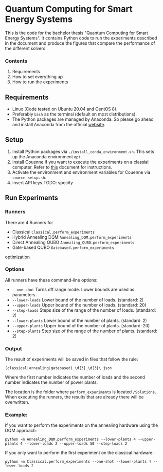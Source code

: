 # Quantum Computing for Smart Energy Systems

This is the code for the bachelor thesis "Quantum Computing for Smart Energy Systems".
It contains Python code to run the experiments described in the document and produce the figures that compare the performance of the different solvers.

### Contents

1. Requirements
1. How to set everything up
1. How to run the experiments

## Requirements

- Linux (Code tested on Ubuntu 20.04 and CentOS 8).
- Preferably `bash` as the terminal (default on most distributions).
- The Python packages are managed by Anaconda. So please go ahead and install Anaconda from the official [website](https://www.anaconda.com/products/individual#Downloads).


## Setup

1. Install Python packages via `./install_conda_environment.sh`. This sets up the Anaconda environment `opt`.
2. Install Couenne if you want to execute the experiments on a classial computer. Refer to [this](Classical/COIN-OR/README.md) document for instructions.
1. Activate the environment and environment variables for Couenne via `source setup.sh`.
1. Insert API keys TODO: specify

## Run Experiments

### Runners

There are 4 Runners for
- Classical `Classical.perform_experiments`
- Hybrid Annealing DQM `Annealing_DQM.perform_experiments`
- Direct Annealing QUBO `Annealing_QUBO.perform_experiments`
- Gate-based QUBO `Gatebased.perform_experiments`

optimization

### Options

All runners have these command-line options:
- `--one-shot` Turns off range mode. Lower bounds are used as parameters.
- `--lower-loads` Lower bound of the number of loads. (standard: 2)
- `--upper-loads` Upper bound of the number of loads. (standard: 20)
- `--step-loads` Steps size of the range of the number of loads. (standard: 2)
- `--lower-plants` Lower bound of the number of plants. (standard: 2)
- `--upper-plants` Upper bound of the number of plants. (standard: 20)
- `--step-plants` Step size of the range of the number of plants. (standard: 2)

### Output

The result of experiments will be saved in files that follow the rule:

`(classical|annealing|gatebased)_\d{3}_\d{3}\.json`

Where the first number indicates the number of loads and the second number indicates the number of power plants.

The location is the folder where `perform_experiments` is located `/Solutions`.
When executing the runners, the results that are already there will be overwritten.

### Example:

If you want to perform the experiments on the annealing hardware using the DQM approach:

`python -m Annealing_DQM.perform_experiments --lower-plants 4 --upper-plants 4 --lower-loads 2 --upper-loads 50 --step-loads 2`

If you only want to perform the first experiment on the classical hardware:

`python -m Classical.perform_experiments --one-shot --lower-plants 4 --lower-loads 2`

